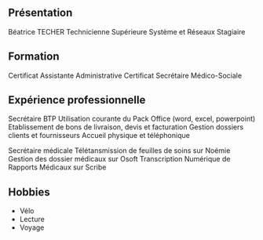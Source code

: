 ## Présentation
Béatrice TECHER
Technicienne Supérieure Système et Réseaux Stagiaire
## Formation
Certificat Assistante Administrative
Certificat Secrétaire Médico-Sociale
## Expérience professionnelle
Secrétaire BTP
Utilisation courante du Pack Office (word, excel, powerpoint)
Etablissement de bons de livraison, devis et facturation
Gestion dossiers clients et fournisseurs
Accueil physique et téléphonique

Secrétaire médicale
Télétansmission de feuilles de soins sur Noémie
Gestion des dossier médicaux sur Osoft
Transcription Numérique de Rapports Médicaux sur Scribe

## Hobbies
- Vélo
- Lecture
- Voyage

